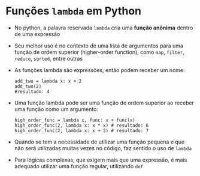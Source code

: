 # Funções `lambda` em Python

- No python, a palavra reservada `lambda` cria uma **função anônima** dentro de uma expressão
- Seu melhor uso é no contexto de uma lista de argumentos para uma função de ordem superior (higher-order function), como `map`, `filter`, `reduce`, `sorted`, entre outras
- As funções lambda são expressões, então podem receber um nome:
    ```
    add_two = lambda x: x + 2
    add_two(2) 
    #resultado: 4
    ```

- Uma função lambda pode ser uma função de ordem superior ao receber uma função como um argumento:
    ```
    high_order_func = lambda x, func: x + func(x)
    high_order_func(2, lambda x: x * x) # resultado: 6
    high_order_func(2, lambda x: x + 3) # resultado: 7
    ```

- Quando se tem a necessidade de utilizar uma função pequena e que não será utilizadas muitas vezes no código, faz sentido o uso de `lambda`

- Para lógicas complexas, que exigem mais que uma expressão, é mais adequado utilizar uma função regular, utilizando `def`